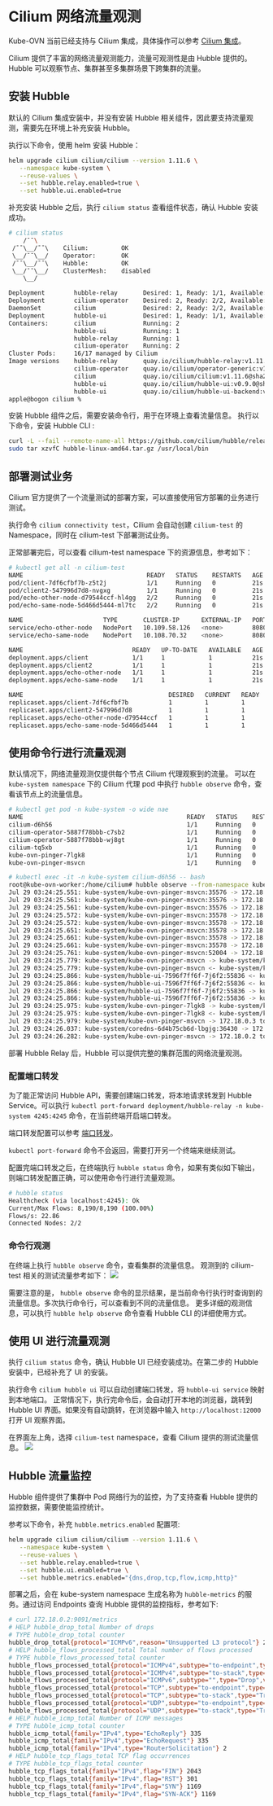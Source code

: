 # Cilium 网络流量观测

Kube-OVN 当前已经支持与 Cilium 集成，具体操作可以参考 [Cilium 集成](with-cilium.md)。

Cilium 提供了丰富的网络流量观测能力，流量可观测性是由 Hubble 提供的。Hubble 可以观察节点、集群甚至多集群场景下跨集群的流量。

## 安装 Hubble

默认的 Cilium 集成安装中，并没有安装 Hubble 相关组件，因此要支持流量观测，需要先在环境上补充安装 Hubble。

执行以下命令，使用 helm 安装 Hubble：

```bash
helm upgrade cilium cilium/cilium --version 1.11.6 \
   --namespace kube-system \
   --reuse-values \
   --set hubble.relay.enabled=true \
   --set hubble.ui.enabled=true
```

补充安装 Hubble 之后，执行 `cilium status` 查看组件状态，确认 Hubble 安装成功。

```bash
# cilium status
    /¯¯\
 /¯¯\__/¯¯\    Cilium:         OK
 \__/¯¯\__/    Operator:       OK
 /¯¯\__/¯¯\    Hubble:         OK
 \__/¯¯\__/    ClusterMesh:    disabled
    \__/

Deployment        hubble-relay       Desired: 1, Ready: 1/1, Available: 1/1
Deployment        cilium-operator    Desired: 2, Ready: 2/2, Available: 2/2
DaemonSet         cilium             Desired: 2, Ready: 2/2, Available: 2/2
Deployment        hubble-ui          Desired: 1, Ready: 1/1, Available: 1/1
Containers:       cilium             Running: 2
                  hubble-ui          Running: 1
                  hubble-relay       Running: 1
                  cilium-operator    Running: 2
Cluster Pods:     16/17 managed by Cilium
Image versions    hubble-relay       quay.io/cilium/hubble-relay:v1.11.6@sha256:fd9034a2d04d5b973f1e8ed44f230ea195b89c37955ff32e34e5aa68f3ed675a: 1
                  cilium-operator    quay.io/cilium/operator-generic:v1.11.6@sha256:9f6063c7bcaede801a39315ec7c166309f6a6783e98665f6693939cf1701bc17: 2
                  cilium             quay.io/cilium/cilium:v1.11.6@sha256:f7f93c26739b6641a3fa3d76b1e1605b15989f25d06625260099e01c8243f54c: 2
                  hubble-ui          quay.io/cilium/hubble-ui:v0.9.0@sha256:0ef04e9a29212925da6bdfd0ba5b581765e41a01f1cc30563cef9b30b457fea0: 1
                  hubble-ui          quay.io/cilium/hubble-ui-backend:v0.9.0@sha256:000df6b76719f607a9edefb9af94dfd1811a6f1b6a8a9c537cba90bf12df474b: 1
apple@bogon cilium %
```

安装 Hubble 组件之后，需要安装命令行，用于在环境上查看流量信息。
执行以下命令，安装 Hubble CLI :

```bash
curl -L --fail --remote-name-all https://github.com/cilium/hubble/releases/download/v0.10.0/hubble-linux-amd64.tar.gz
sudo tar xzvfC hubble-linux-amd64.tar.gz /usr/local/bin
```

## 部署测试业务

Cilium 官方提供了一个流量测试的部署方案，可以直接使用官方部署的业务进行测试。

执行命令 `cilium connectivity test`，Cilium 会自动创建 `cilium-test` 的 Namespace，同时在 cilium-test 下部署测试业务。

正常部署完后，可以查看 cilium-test namespace 下的资源信息，参考如下：

```bash
# kubectl get all -n cilium-test
NAME                                  READY   STATUS    RESTARTS   AGE
pod/client-7df6cfbf7b-z5t2j           1/1     Running   0          21s
pod/client2-547996d7d8-nvgxg          1/1     Running   0          21s
pod/echo-other-node-d79544ccf-hl4gg   2/2     Running   0          21s
pod/echo-same-node-5d466d5444-ml7tc   2/2     Running   0          21s

NAME                      TYPE       CLUSTER-IP      EXTERNAL-IP   PORT(S)          AGE
service/echo-other-node   NodePort   10.109.58.126   <none>        8080:32269/TCP   21s
service/echo-same-node    NodePort   10.108.70.32    <none>        8080:32490/TCP   21s

NAME                              READY   UP-TO-DATE   AVAILABLE   AGE
deployment.apps/client            1/1     1            1           21s
deployment.apps/client2           1/1     1            1           21s
deployment.apps/echo-other-node   1/1     1            1           21s
deployment.apps/echo-same-node    1/1     1            1           21s

NAME                                        DESIRED   CURRENT   READY   AGE
replicaset.apps/client-7df6cfbf7b           1         1         1       21s
replicaset.apps/client2-547996d7d8          1         1         1       21s
replicaset.apps/echo-other-node-d79544ccf   1         1         1       21s
replicaset.apps/echo-same-node-5d466d5444   1         1         1       21s
```

## 使用命令行进行流量观测

默认情况下，网络流量观测仅提供每个节点 Cilium 代理观察到的流量。
可以在 `kube-system namespace` 下的 Cilium 代理 pod 中执行 `hubble observe` 命令，查看该节点上的流量信息。

```bash
# kubectl get pod -n kube-system -o wide nae 
NAME                                             READY   STATUS    RESTARTS   AGE     IP           NODE                     NOMINATED NODE   READINESS GATES
cilium-d6h56                                     1/1     Running   0          2d20h   172.18.0.2   kube-ovn-wosjhd rker          <none>           <none>
cilium-operator-5887f78bbb-c7sb2                 1/1     Running   0          2d20h   172.18.0.2   kube-ovn-worker          <none>           <none>
cilium-operator-5887f78bbb-wj8gt                 1/1     Running   0          2d20h   172.18.0.3   kube-ovn-control-plane   <none>           <none>
cilium-tq5xb                                     1/1     Running   0          2d20h   172.18.0.3   kube-ovn-control-plane   <none>           <none>
kube-ovn-pinger-7lgk8                            1/1     Running   0          21h     10.16.0.19   kube-ovn-control-plane   <none>           <none>
kube-ovn-pinger-msvcn                            1/1     Running   0          21h     10.16.0.18   kube-ovn-worker          <none>           <none>

# kubectl exec -it -n kube-system cilium-d6h56 -- bash
root@kube-ovn-worker:/home/cilium# hubble observe --from-namespace kube-system
Jul 29 03:24:25.551: kube-system/kube-ovn-pinger-msvcn:35576 -> 172.18.0.3:6642 to-stack FORWARDED (TCP Flags: ACK, PSH)
Jul 29 03:24:25.561: kube-system/kube-ovn-pinger-msvcn:35576 -> 172.18.0.3:6642 to-stack FORWARDED (TCP Flags: RST)
Jul 29 03:24:25.561: kube-system/kube-ovn-pinger-msvcn:35576 -> 172.18.0.3:6642 to-stack FORWARDED (TCP Flags: ACK, RST)
Jul 29 03:24:25.572: kube-system/kube-ovn-pinger-msvcn:35578 -> 172.18.0.3:6642 to-stack FORWARDED (TCP Flags: SYN)
Jul 29 03:24:25.572: kube-system/kube-ovn-pinger-msvcn:35578 -> 172.18.0.3:6642 to-stack FORWARDED (TCP Flags: ACK)
Jul 29 03:24:25.651: kube-system/kube-ovn-pinger-msvcn:35578 -> 172.18.0.3:6642 to-stack FORWARDED (TCP Flags: ACK, PSH)
Jul 29 03:24:25.661: kube-system/kube-ovn-pinger-msvcn:35578 -> 172.18.0.3:6642 to-stack FORWARDED (TCP Flags: RST)
Jul 29 03:24:25.661: kube-system/kube-ovn-pinger-msvcn:35578 -> 172.18.0.3:6642 to-stack FORWARDED (TCP Flags: ACK, RST)
Jul 29 03:24:25.761: kube-system/kube-ovn-pinger-msvcn:52004 -> 172.18.0.3:6443 to-stack FORWARDED (TCP Flags: ACK, PSH)
Jul 29 03:24:25.779: kube-system/kube-ovn-pinger-msvcn -> kube-system/kube-ovn-pinger-7lgk8 to-stack FORWARDED (ICMPv4 EchoRequest)
Jul 29 03:24:25.779: kube-system/kube-ovn-pinger-msvcn <- kube-system/kube-ovn-pinger-7lgk8 to-endpoint FORWARDED (ICMPv4 EchoReply)
Jul 29 03:24:25.866: kube-system/hubble-ui-7596f7ff6f-7j6f2:55836 <- kube-system/hubble-relay-959988db5-zc5vv:4245 to-stack FORWARDED (TCP Flags: ACK)
Jul 29 03:24:25.866: kube-system/hubble-ui-7596f7ff6f-7j6f2:55836 <- kube-system/hubble-relay-959988db5-zc5vv:80 to-endpoint FORWARDED (TCP Flags: ACK)
Jul 29 03:24:25.866: kube-system/hubble-ui-7596f7ff6f-7j6f2:55836 -> kube-system/hubble-relay-959988db5-zc5vv:4245 to-stack FORWARDED (TCP Flags: ACK)
Jul 29 03:24:25.866: kube-system/hubble-ui-7596f7ff6f-7j6f2:55836 -> kube-system/hubble-relay-959988db5-zc5vv:4245 to-endpoint FORWARDED (TCP Flags: ACK)
Jul 29 03:24:25.975: kube-system/kube-ovn-pinger-7lgk8 -> kube-system/kube-ovn-pinger-msvcn to-endpoint FORWARDED (ICMPv4 EchoRequest)
Jul 29 03:24:25.975: kube-system/kube-ovn-pinger-7lgk8 <- kube-system/kube-ovn-pinger-msvcn to-stack FORWARDED (ICMPv4 EchoReply)
Jul 29 03:24:25.979: kube-system/kube-ovn-pinger-msvcn -> 172.18.0.3 to-stack FORWARDED (ICMPv4 EchoRequest)
Jul 29 03:24:26.037: kube-system/coredns-6d4b75cb6d-lbgjg:36430 -> 172.18.0.3:6443 to-stack FORWARDED (TCP Flags: ACK)
Jul 29 03:24:26.282: kube-system/kube-ovn-pinger-msvcn -> 172.18.0.2 to-stack FORWARDED (ICMPv4 EchoRequest)
```

部署 Hubble Relay 后，Hubble 可以提供完整的集群范围的网络流量观测。

### 配置端口转发

为了能正常访问 Hubble API，需要创建端口转发，将本地请求转发到 Hubble Service。可以执行 `kubectl port-forward deployment/hubble-relay -n kube-system 4245:4245` 命令，在当前终端开启端口转发。

端口转发配置可以参考 [端口转发](https://kubernetes.io/docs/tasks/access-application-cluster/port-forward-access-application-cluster/)。

`kubectl port-forward` 命令不会返回，需要打开另一个终端来继续测试。

配置完端口转发之后，在终端执行 `hubble status` 命令，如果有类似如下输出，则端口转发配置正确，可以使用命令行进行流量观测。

```bash
# hubble status
Healthcheck (via localhost:4245): Ok
Current/Max Flows: 8,190/8,190 (100.00%)
Flows/s: 22.86
Connected Nodes: 2/2
```

### 命令行观测

在终端上执行 `hubble observe` 命令，查看集群的流量信息。
观测到的 cilium-test 相关的测试流量参考如下：
![](../static/cilium-test-cmd.png)

需要注意的是， `hubble observe` 命令的显示结果，是当前命令行执行时查询到的流量信息。多次执行命令行，可以查看到不同的流量信息。
更多详细的观测信息，可以执行 `hubble help observe` 命令查看 Hubble CLI 的详细使用方式。

## 使用 UI 进行流量观测

执行 `cilium status` 命令，确认 Hubble UI 已经安装成功。在第二步的 Hubble 安装中，已经补充了 UI 的安装。

执行命令 `cilium hubble ui` 可以自动创建端口转发，将 `hubble-ui service` 映射到本地端口。
正常情况下，执行完命令后，会自动打开本地的浏览器，跳转到 Hubble UI 界面。如果没有自动跳转，在浏览器中输入 `http://localhost:12000` 打开 UI 观察界面。

在界面左上角，选择 `cilium-test` namespace，查看 Cilium 提供的测试流量信息。
![](../static/cilium-test-ui.png)

## Hubble 流量监控

Hubble 组件提供了集群中 Pod 网络行为的监控，为了支持查看 Hubble 提供的监控数据，需要使能监控统计。

参考以下命令，补充 `hubble.metrics.enabled` 配置项:

```bash
helm upgrade cilium cilium/cilium --version 1.11.6 \
   --namespace kube-system \
   --reuse-values \
   --set hubble.relay.enabled=true \
   --set hubble.ui.enabled=true \
   --set hubble.metrics.enabled="{dns,drop,tcp,flow,icmp,http}"
```

部署之后，会在 kube-system namespace 生成名称为 `hubble-metrics` 的服务。通过访问 Endpoints 查询 Hubble 提供的监控指标，参考如下:

```bash
# curl 172.18.0.2:9091/metrics
# HELP hubble_drop_total Number of drops
# TYPE hubble_drop_total counter
hubble_drop_total{protocol="ICMPv6",reason="Unsupported L3 protocol"} 2
# HELP hubble_flows_processed_total Total number of flows processed
# TYPE hubble_flows_processed_total counter
hubble_flows_processed_total{protocol="ICMPv4",subtype="to-endpoint",type="Trace",verdict="FORWARDED"} 335
hubble_flows_processed_total{protocol="ICMPv4",subtype="to-stack",type="Trace",verdict="FORWARDED"} 335
hubble_flows_processed_total{protocol="ICMPv6",subtype="",type="Drop",verdict="DROPPED"} 2
hubble_flows_processed_total{protocol="TCP",subtype="to-endpoint",type="Trace",verdict="FORWARDED"} 8282
hubble_flows_processed_total{protocol="TCP",subtype="to-stack",type="Trace",verdict="FORWARDED"} 6767
hubble_flows_processed_total{protocol="UDP",subtype="to-endpoint",type="Trace",verdict="FORWARDED"} 1642
hubble_flows_processed_total{protocol="UDP",subtype="to-stack",type="Trace",verdict="FORWARDED"} 1642
# HELP hubble_icmp_total Number of ICMP messages
# TYPE hubble_icmp_total counter
hubble_icmp_total{family="IPv4",type="EchoReply"} 335
hubble_icmp_total{family="IPv4",type="EchoRequest"} 335
hubble_icmp_total{family="IPv4",type="RouterSolicitation"} 2
# HELP hubble_tcp_flags_total TCP flag occurrences
# TYPE hubble_tcp_flags_total counter
hubble_tcp_flags_total{family="IPv4",flag="FIN"} 2043
hubble_tcp_flags_total{family="IPv4",flag="RST"} 301
hubble_tcp_flags_total{family="IPv4",flag="SYN"} 1169
hubble_tcp_flags_total{family="IPv4",flag="SYN-ACK"} 1169
```
